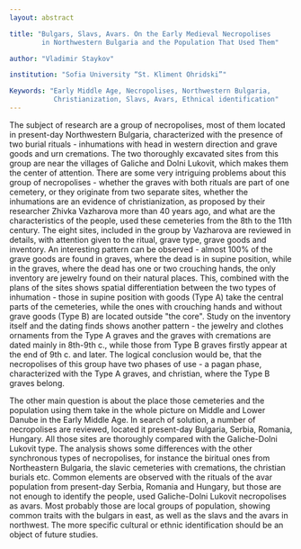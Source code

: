 ```yaml
---
layout: abstract

title: "Bulgars, Slavs, Avars. On the Early Medieval Necropolises
        in Northwestern Bulgaria and the Population That Used Them"

author: "Vladimir Staykov"

institution: "Sofia University “St. Kliment Ohridski”"

Keywords: "Early Middle Age, Necropolises, Northwestern Bulgaria,
           Christianization, Slavs, Avars, Ethnical identification"
---
```


The subject of research are a group of necropolises, most of them
located in present-day Northwestern Bulgaria, characterized with the
presence of two burial rituals - inhumations with head in western
direction and grave goods and urn cremations. The two thoroughly
excavated sites from this group are near the villages of Galiche and
Dolni Lukovit, which makes them the center of attention. There are
some very intriguing problems about this group of necropolises -
whether the graves with both rituals are part of one cemetery, or they
originate from two separate sites, whether the inhumations are an
evidence of christianization, as proposed by their researcher Zhivka
Vazharova more than 40 years ago, and what are the characteristics of
the people, used these cemeteries from the 8th to the 11th
century. The eight sites, included in the group by Vazharova are
reviewed in details, with attention given to the ritual, grave type,
grave goods and inventory. An interesting pattern can be observed -
almost 100% of the grave goods are found in graves, where the dead is
in supine position, while in the graves, where the dead has one or two
crouching hands, the only inventory are jewelry found on their natural
places. This, combined with the plans of the sites shows spatial
differentiation between the two types of inhumation - those in supine
position with goods (Type A) take the central parts of the cemeteries,
while the ones with crouching hands and without grave goods (Type B)
are located outside "the core". Study on the inventory itself and the
dating finds shows another pattern - the jewelry and clothes ornaments
from the Type A graves and the graves with cremations are dated mainly
in 8th-9th c., while those from Type B graves firstly appear at the
end of 9th c. and later. The logical conclusion would be, that the
necropolises of this group have two phases of use - a pagan phase,
characterized with the Type A graves, and christian, where the Type B
graves belong.

The other main question is about the place those cemeteries and the
population using them take in the whole picture on Middle and Lower
Danube in the Early Middle Age. In search of solution, a number of
necropolises are reviewed, located it present-day Bulgaria, Serbia,
Romania, Hungary. All those sites are thoroughly compared with the
Galiche-Dolni Lukovit type. The analysis shows some differences with
the other synchronous types of necropolises, for instance the biritual
ones from Northeastern Bulgaria, the slavic cemeteries with
cremations, the christian burials etc. Common elements are observed
with the rituals of the avar population from present-day Serbia,
Romania and Hungary, but those are not enough to identify the people,
used Galiche-Dolni Lukovit necropolises as avars. Most probably those
are local groups of population, showing common traits with the bulgars
in east, as well as the slavs and the avars in northwest. The more
specific cultural or ethnic identification should be an object of
future studies.
